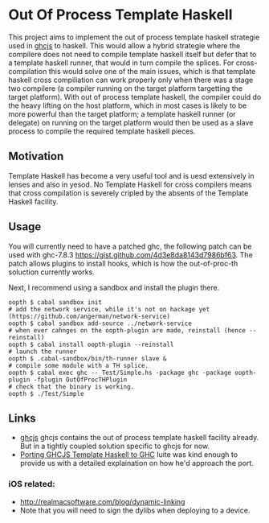 # Out Of Process Template Haskell

This project aims to implement the out of process template haskell strategie used in
[ghcjs](https://github.com/ghcjs/ghcjs) to haskell.  This would allow a hybrid strategie
where the compilere does not need to compile template haskell itself but defer that
to a template haskell runner, that would in turn compile the splices.  For cross-compilation
this would solve one of the main issues, which is that template haskell cross compiliation
can work properly only when there was a stage two compilere (a compiler running on the
target platform targetting the target platform).  With out of process template haskell, the
compiler could do the heavy lifting on the host platform, which in most cases is likely to
be more powerful than the target platform; a template haskell runner (or delegate) on running
on the target platform would then be used as a slave process to compile the required
template haskell pieces.

## Motivation

Template Haskell has become a very useful tool and is uesd extensively in lenses and also
in yesod.  No Template Haskell for cross compilers means that cross compilation is severely
cripled by the absents of the Template Haskell facility.

## Usage

You will currently need to have a patched ghc, the following patch can be used with ghc-7.8.3
<https://gist.github.com/4d3e8da8143d7986bf63>. The patch allows plugins to install hooks, which
is how the out-of-proc-th soluction currently works.

Next, I recommend using a sandbox and install the plugin there.

```{sh}
oopth $ cabal sandbox init
# add the network service, while it's not on hackage yet (https://github.com/angerman/network-service)
oopth $ cabal sandbox add-source ../network-service
# when ever cahnges on the oopth-plugin are made, reinstall (hence --reinstall)
oopth $ cabal install oopth-plugin --reinstall
# launch the runner
oopth $ .cabal-sandbox/bin/th-runner slave &
# compile some module with a TH splice.
oopth $ cabal exec ghc -- Test/Simple.hs -package ghc -package oopth-plugin -fplugin OutOfProcTHPlugin
# check that the binary is working.
oopth $ ./Test/Simple
```

## Links

- [ghcjs](https://github.com/ghcjs/ghcjs)
  ghcjs contains the out of process template haskell facility already.  But in a tightly coupled
  solution specific to ghcjs for now.
- [Porting GHCJS Template Haskell to GHC](https://github.com/ghcjs/ghcjs/wiki/Porting-GHCJS-Template-Haskell-to-GHC)
  luite was kind enough to provide us with a detailed explaination on how he'd approach the port.

### iOS related:
- http://realmacsoftware.com/blog/dynamic-linking
- Note that you will need to sign the dylibs when deploying to a device.
